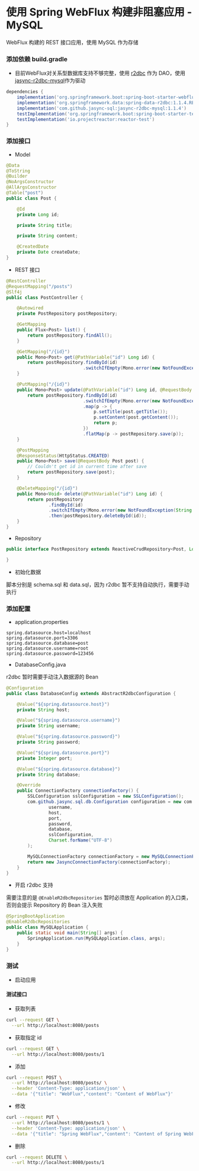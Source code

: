# 使用 Spring WebFlux 构建非阻塞应用 - MySQL

WebFlux 构建的 REST 接口应用，使用 MySQL 作为存储

### 添加依赖 build.gradle 

- 目前WebFlux对关系型数据库支持不够完整，使用 [r2dbc](https://github.com/spring-projects/spring-data-r2dbc) 作为 DAO，使用 [jasync-r2dbc-mysql](https://github.com/jasync-sql/jasync-sql)作为驱动

```groovy
dependencies {
    implementation('org.springframework.boot:spring-boot-starter-webflux')
    implementation('org.springframework.data:spring-data-r2dbc:1.1.4.RELEASE')
    implementation('com.github.jasync-sql:jasync-r2dbc-mysql:1.1.4')
    testImplementation('org.springframework.boot:spring-boot-starter-test')
    testImplementation('io.projectreactor:reactor-test')
}

```

### 添加接口 

- Model 

```java
@Data
@ToString
@Builder
@NoArgsConstructor
@AllArgsConstructor
@Table("post")
public class Post {

    @Id
    private Long id;

    private String title;

    private String content;

    @CreatedDate
    private Date createDate;
}

```

- REST 接口 

```java
@RestController
@RequestMapping("/posts")
@Slf4j
public class PostController {

    @Autowired
    private PostRepository postRepository;

    @GetMapping
    public Flux<Post> list() {
        return postRepository.findAll();
    }

    @GetMapping("/{id}")
    public Mono<Post> get(@PathVariable("id") Long id) {
        return postRepository.findById(id)
                             .switchIfEmpty(Mono.error(new NotFoundException(String.valueOf(id))));
    }

    @PutMapping("/{id}")
    public Mono<Post> update(@PathVariable("id") Long id, @RequestBody Post post) {
        return postRepository.findById(id)
                             .switchIfEmpty(Mono.error(new NotFoundException(String.valueOf(id))))
                             .map(p -> {
                                 p.setTitle(post.getTitle());
                                 p.setContent(post.getContent());
                                 return p;
                             })
                             .flatMap(p -> postRepository.save(p));
    }

    @PostMapping
    @ResponseStatus(HttpStatus.CREATED)
    public Mono<Post> save(@RequestBody Post post) {
        // Couldn't get id in current time after save
        return postRepository.save(post);
    }

    @DeleteMapping("/{id}")
    public Mono<Void> delete(@PathVariable("id") Long id) {
        return postRepository
                .findById(id)
                .switchIfEmpty(Mono.error(new NotFoundException(String.valueOf(id))))
                .then(postRepository.deleteById(id));
    }
}
```

- Repository

```java
public interface PostRepository extends ReactiveCrudRepository<Post, Long> {

}
```

- 初始化数据

脚本分别是 schema.sql 和 data.sql，因为 r2dbc 暂不支持自动执行，需要手动执行

### 添加配置

- application.properties

```properties
spring.datasource.host=localhost
spring.datasource.port=3306
spring.datasource.database=post
spring.datasource.username=root
spring.datasource.password=123456
```

- DatabaseConfig.java

r2dbc 暂时需要手动注入数据源的 Bean

```java
@Configuration
public class DatabaseConfig extends AbstractR2dbcConfiguration {

    @Value("${spring.datasource.host}")
    private String host;

    @Value("${spring.datasource.username}")
    private String username;

    @Value("${spring.datasource.password}")
    private String password;

    @Value("${spring.datasource.port}")
    private Integer port;

    @Value("${spring.datasource.database}")
    private String database;

    @Override
    public ConnectionFactory connectionFactory() {
        SSLConfiguration sslConfiguration = new SSLConfiguration();
        com.github.jasync.sql.db.Configuration configuration = new com.github.jasync.sql.db.Configuration(
                username,
                host,
                port,
                password,
                database,
                sslConfiguration,
                Charset.forName("UTF-8")
        );

        MySQLConnectionFactory connectionFactory = new MySQLConnectionFactory(configuration);
        return new JasyncConnectionFactory(connectionFactory);
    }
}
```

- 开启 r2dbc 支持

需要注意的是 `@EnableR2dbcRepositories` 暂时必须放在 Application 的入口类，否则会提示 Repository 的 Bean 注入失败

```java
@SpringBootApplication
@EnableR2dbcRepositories
public class MySQLApplication {
    public static void main(String[] args) {
        SpringApplication.run(MySQLApplication.class, args);
    }
}
```

### 测试

- 启动应用 

#### 测试接口

- 获取列表

```bash
curl --request GET \
  --url http://localhost:8080/posts
```

- 获取指定 id

```bash
curl --request GET \
  --url http://localhost:8080/posts/1
```

- 添加 

```bash
curl --request POST \
  --url http://localhost:8080/posts/ \
  --header 'Content-Type: application/json' \
  --data '{"title": "WebFlux","content": "Content of WebFlux"}'
```

- 修改 
```bash
curl --request PUT \
  --url http://localhost:8080/posts/1 \
  --header 'Content-Type: application/json' \
  --data '{"title": "Spring WebFlux","content": "Content of Spring WebFlux"}'
```

- 删除

```bash
curl --request DELETE \
  --url http://localhost:8080/posts/1
```